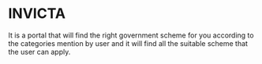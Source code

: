 # INVICTA
It is a portal that will find the right government scheme for you according to the categories mention by user and it will find all the suitable scheme that the user can apply.
